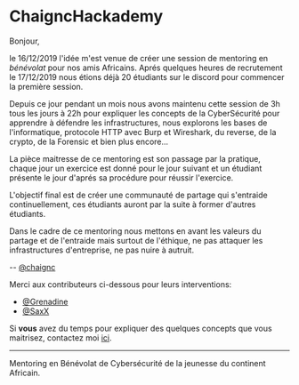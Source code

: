# ChaigncHackademy

Bonjour,

le 16/12/2019 l'idée m'est venue de créer une session de mentoring en *bénévolat* pour nos amis Africains.
Aprés quelques heures de recrutement le 17/12/2019 nous étions déjà 20 étudiants sur le discord pour commencer la première session.

Depuis ce jour pendant un mois nous avons maintenu cette session de 3h tous les jours à 22h pour expliquer les concepts de la CyberSécurité pour apprendre à défendre les infrastructures, nous explorons les bases de l'informatique, protocole HTTP avec Burp et Wireshark, du reverse, de la crypto, de la Forensic et bien plus encore...

La pièce maitresse de ce mentoring est son passage par la pratique, chaque jour un exercice est donné pour le jour suivant et un étudiant présente le jour d'aprés sa procédure pour réussir l'exercice.

L'objectif final est de créer une communauté de partage qui s'entraide continuellement, ces étudiants auront par la suite à former d'autres étudiants.

Dans le cadre de ce mentoring nous mettons en avant les valeurs du partage et de l'entraide mais surtout de l'éthique, ne pas attaquer les infrastructures d'entreprise, ne pas nuire à autruit.

-- [@chaignc][@chaignc]

Merci aux contributeurs ci-dessous pour leurs interventions:
* [@Grenadine][@Grenadine]
* [@SaxX][@SaxX]

Si **vous** avez du temps pour expliquer des quelques concepts que vous maitrisez, contactez moi [ici][@chaignc].

---
Mentoring en Bénévolat de Cybersécurité de la jeunesse du continent Africain.

[@chaignc]:https://twitter.com/chaignc
[hexpresso]:https://hexpresso.github.io
[@Grenadine]:https://twitter.com/Greynardine
[@SaxX]:https://twitter.com/_saxx_
